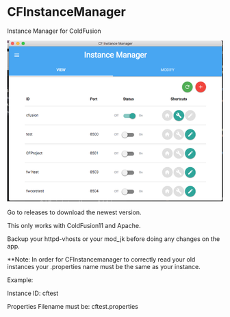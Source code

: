 # CFInstanceManager
Instance Manager for ColdFusion

![alt tag](./assets/mainview.png)

Go to releases to download the newest version.

This only works with ColdFusion11 and Apache.

Backup your httpd-vhosts or your mod_jk before doing any changes on the app.

**Note: In order for CFInstancemanager to correctly read your old instances your .properties name must be the same as your instance.

Example:

Instance ID: cftest

Properties Filename must be: cftest.properties
